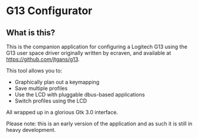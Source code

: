 # G13 Configurator

## What is this?

This is the companion application for configuring a Logitech G13 using the G13 user space driver originally written by ecraven, and available at https://github.com/jtgans/g13.

This tool allows you to:

  - Graphically plan out a keymapping
  - Save multiple profiles
  - Use the LCD with pluggable dbus-based applications
  - Switch profiles using the LCD

All wrapped up in a glorious Gtk 3.0 interface.

Please note: this is an early version of the application and as such it is still in heavy development.
